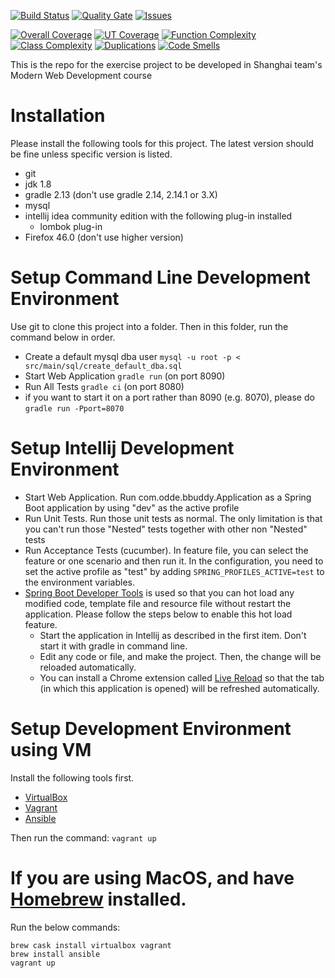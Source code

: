 [![Build Status](https://travis-ci.org/bbuddies/bbuddy20161122.svg?branch=bbuddy20161122)](https://github.com/bbuddies/bbuddy20161122) [![Quality Gate](https://sonarqube.com/api/badges/gate?key=nerdsodde:bbuddy)](https://sonarqube.com/dashboard?id=nerdsodde%3Abbuddy) [![Issues](https://img.shields.io/sonar/http/sonarqube.com/nerdsodde:bbuddy/violations.svg)](https://sonarqube.com/component_issues/index?id=nerdsodde%3Abbuddy#resolved=false)

[![Overall Coverage](https://img.shields.io/sonar/http/sonarqube.com/nerdsodde:bbuddy/overall_coverage.svg)](https://sonarqube.com/component_measures/domain/Coverage?id=nerdsodde%3Abbuddy) [![UT Coverage](https://img.shields.io/sonar/http/sonarqube.com/nerdsodde:bbuddy/coverage.svg)](https://sonarqube.com/component_measures/domain/Coverage?id=nerdsodde%3Abbuddy) [![Function Complexity](https://img.shields.io/sonar/http/sonarqube.com/nerdsodde:bbuddy/function_complexity.svg)](https://sonarqube.com/component_measures/domain/Complexity?id=nerdsodde%3Abbuddy) [![Class Complexity](https://img.shields.io/sonar/http/sonarqube.com/nerdsodde:bbuddy/class_complexity.svg)](https://sonarqube.com/component_measures/domain/Complexity?id=nerdsodde%3Abbuddy) [![Duplications](https://img.shields.io/sonar/http/sonarqube.com/nerdsodde:bbuddy/duplicated_blocks.svg)](https://sonarqube.com/component_measures/domain/Duplications?id=nerdsodde%3Abbuddy) [![Code Smells](https://img.shields.io/sonar/http/sonarqube.com/nerdsodde:bbuddy/code_smells.svg)](https://sonarqube.com/component_measures/domain/Maintainability?id=nerdsodde%3Abbuddy)

This is the repo for the exercise project to be developed in Shanghai team's Modern Web Development course

# Installation
Please install the following tools for this project. The latest version should be fine unless specific version is listed.

* git
* jdk 1.8
* gradle 2.13 (don't use gradle 2.14, 2.14.1 or 3.X)
* mysql
* intellij idea community edition with the following plug-in installed
    * lombok plug-in
* Firefox 46.0 (don't use higher version)

# Setup Command Line Development Environment
Use git to clone this project into a folder. Then in this folder, run the command below in order.

* Create a default mysql dba user `mysql -u root -p < src/main/sql/create_default_dba.sql`
* Start Web Application `gradle run` (on port 8090)
* Run All Tests `gradle ci` (on port 8080)
* if you want to start it on a port rather than 8090 (e.g. 8070), please do `gradle run -Pport=8070`

# Setup Intellij Development Environment

* Start Web Application. Run com.odde.bbuddy.Application as a Spring Boot application by using "dev" as the active profile
* Run Unit Tests. Run those unit tests as normal. The only limitation is that you can't run those "Nested" tests together with other non "Nested" tests
* Run Acceptance Tests (cucumber). In feature file, you can select the feature or one scenario and then run it. In the configuration, you need to set the active profile as "test" by adding `SPRING_PROFILES_ACTIVE=test` to the environment variables.
* [Spring Boot Developer Tools](http://docs.spring.io/spring-boot/docs/current/reference/html/using-boot-devtools.html) is used so that you can hot load any modified code, template file and resource file without restart the application. Please follow the steps below to enable this hot load feature.
    * Start the application in Intellij as described in the first item. Don't start it with gradle in command line.
    * Edit any code or file, and make the project. Then, the change will be reloaded automatically.
    * You can install a Chrome extension called [Live Reload](https://chrome.google.com/webstore/detail/livereload/jnihajbhpnppcggbcgedagnkighmdlei?hl=en) so that the tab (in which this application is opened) will be refreshed automatically.

# Setup Development Environment using VM
Install the following tools first.

* [VirtualBox](https://www.virtualbox.org/)
* [Vagrant](https://www.vagrantup.com)
* [Ansible](https://www.ansible.com/)

Then run the command: `vagrant up`

# If you are using MacOS, and have [Homebrew](http://brew.sh/) installed.
Run the below commands:

    brew cask install virtualbox vagrant
    brew install ansible
    vagrant up
